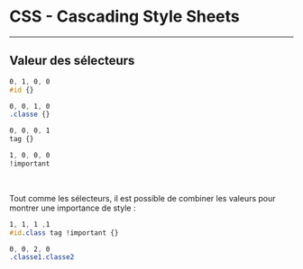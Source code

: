 # CSS - Cascading Style Sheets

---

## Valeur des sélecteurs

```css
0, 1, 0, 0
#id {}

0, 0, 1, 0
.classe {}

0, 0, 0, 1
tag {}

1, 0, 0, 0
!important
```

<br>

Tout comme les sélecteurs, il est possible de combiner les valeurs pour montrer une importance de style :

```css
1, 1, 1 ,1
#id.class tag !important {}

0, 0, 2, 0
.classe1.classe2
```
